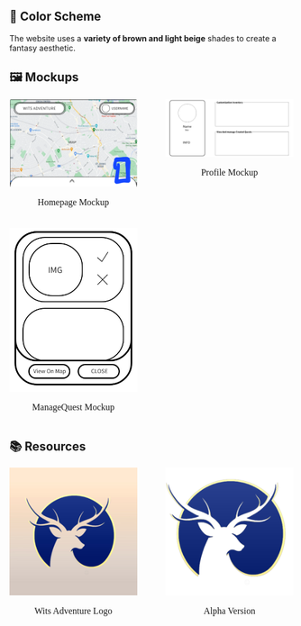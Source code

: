 ## 🎨 Color Scheme

The website uses a **variety of brown and light beige** shades to create a fantasy aesthetic.

## 🖼 Mockups

<div style="display: flex; flex-wrap: wrap; gap: 20px; justify-content: space-between;">

  <div style="text-align: center; flex: 0 0 45%;">
    <img src="assets/Home.png" alt="Homepage Mockup" width="300">
    <p style="font-family: 'Cinzel Decorative', serif; font-size: 1rem;">
      Homepage Mockup
    </p>
  </div>

  <div style="text-align: center; flex: 0 0 45%;">
    <img src="assets/Profile.png" alt="Profile Mockup" width="300">
    <p style="font-family: 'Cinzel Decorative', serif; font-size: 1rem;">
      Profile Mockup
    </p>
  </div>

  <div style="text-align: center; flex: 0 0 45%;">
    <img src="assets/ManageQuest.png" alt="Profile Mockup" width="300">
    <p style="font-family: 'Cinzel Decorative', serif; font-size: 1rem;">
      ManageQuest Mockup
    </p>
  </div>

</div>

## 📚 Resources

<div style="display: flex; flex-wrap: wrap; gap: 20px; justify-content: space-between;">

  <div style="text-align: center; flex: 0 0 45%;">
    <img src="assets/LOGO_Final.jpg" alt="Homepage Mockup" width="300">
    <p style="font-family: 'Cinzel Decorative', serif; font-size: 1rem;">
      Wits Adventure Logo
    </p>
  </div>

  <div style="text-align: center; flex: 0 0 45%;">
    <img src="assets/LOGO_Alpha.png" alt="Profile Mockup" width="300">
    <p style="font-family: 'Cinzel Decorative', serif; font-size: 1rem;">
      Alpha Version
    </p>
  </div>

</div>
